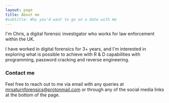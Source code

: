 ```yaml
---
layout: page
title: About me
#subtitle: Why you'd want to go on a date with me
---
```

I'm Chris, a digital forensic investigator who works for law enforcement within the UK. 

I have worked in digital forensics for 3+ years, and I'm interested in exploring what is possible to achieve with R & D capabilities with programming, password cracking and reverse engineering.


### Contact me

Feel free to reach out to me via email with any queries at [mrsaturnforensics@protonmail.com](mrsaturnforensics@protonmail.com) or through any of the social media links at the bottom of the page.
